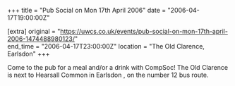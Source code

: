 +++
title = "Pub Social on Mon 17th April 2006"
date = "2006-04-17T19:00:00Z"

[extra]
original = "https://uwcs.co.uk/events/pub-social-on-mon-17th-april-2006-1474488980123/"    
end_time = "2006-04-17T23:00:00Z"
location = "The Old Clarence, Earlsdon"
+++

Come to the pub for a meal and/or a drink with CompSoc\! The Old Clarence is next to Hearsall Common in Earlsdon , on the number 12 bus route.

